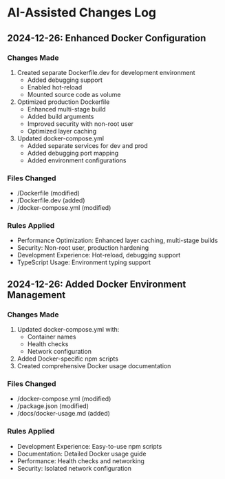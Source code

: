 # AI-Assisted Changes Log

## 2024-12-26: Enhanced Docker Configuration

### Changes Made
1. Created separate Dockerfile.dev for development environment
   - Added debugging support
   - Enabled hot-reload
   - Mounted source code as volume
2. Optimized production Dockerfile
   - Enhanced multi-stage build
   - Added build arguments
   - Improved security with non-root user
   - Optimized layer caching
3. Updated docker-compose.yml
   - Added separate services for dev and prod
   - Added debugging port mapping
   - Added environment configurations

### Files Changed
- /Dockerfile (modified)
- /Dockerfile.dev (added)
- /docker-compose.yml (modified)

### Rules Applied
- Performance Optimization: Enhanced layer caching, multi-stage builds
- Security: Non-root user, production hardening
- Development Experience: Hot-reload, debugging support
- TypeScript Usage: Environment typing support

## 2024-12-26: Added Docker Environment Management

### Changes Made
1. Updated docker-compose.yml with:
   - Container names
   - Health checks
   - Network configuration
2. Added Docker-specific npm scripts
3. Created comprehensive Docker usage documentation

### Files Changed
- /docker-compose.yml (modified)
- /package.json (modified)
- /docs/docker-usage.md (added)

### Rules Applied
- Development Experience: Easy-to-use npm scripts
- Documentation: Detailed Docker usage guide
- Performance: Health checks and networking
- Security: Isolated network configuration
